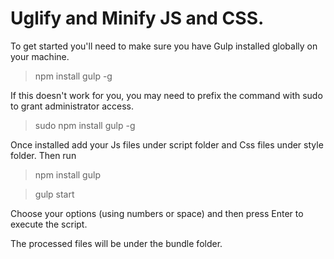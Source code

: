Uglify and Minify JS and CSS.
================================================================================================

To get started you'll need to make sure you have Gulp installed globally on your machine.
> npm install gulp -g  

If this doesn't work for you, you may need to prefix the command with sudo to grant administrator access.
> sudo npm install gulp -g  

Once installed add your Js files under script folder and Css files under style folder. Then run
> npm install gulp

> gulp start

Choose your options (using numbers or space) and then press Enter to execute the script.

The processed files will be under the bundle folder.

